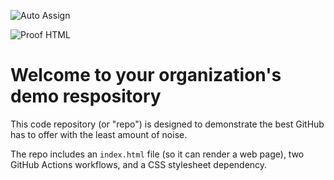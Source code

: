 ![Auto Assign](https://github.com/HOME-CARE-360/demo-repository/actions/workflows/auto-assign.yml/badge.svg)

![Proof HTML](https://github.com/HOME-CARE-360/demo-repository/actions/workflows/proof-html.yml/badge.svg)

# Welcome to your organization's demo respository
This code repository (or "repo") is designed to demonstrate the best GitHub has to offer with the least amount of noise.

The repo includes an `index.html` file (so it can render a web page), two GitHub Actions workflows, and a CSS stylesheet dependency.

